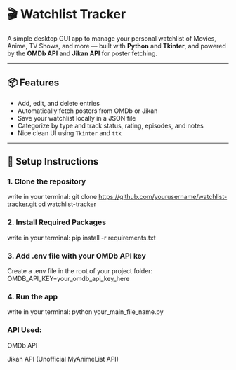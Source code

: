 # 🎬 Watchlist Tracker

A simple desktop GUI app to manage your personal watchlist of Movies, Anime, TV Shows, and more — built with **Python** and **Tkinter**, and powered by the **OMDb API** and **Jikan API** for poster fetching.

---

## 📦 Features

- Add, edit, and delete entries
- Automatically fetch posters from OMDb or Jikan
- Save your watchlist locally in a JSON file
- Categorize by type and track status, rating, episodes, and notes
- Nice clean UI using `Tkinter` and `ttk`

---

## 🔧 Setup Instructions

### 1. Clone the repository

write in your terminal:
git clone https://github.com/yourusername/watchlist-tracker.git
cd watchlist-tracker

### 2. Install Required Packages

write in your terminal:
pip install -r requirements.txt

### 3. Add .env file with your OMDb API key

Create a .env file in the root of your project folder:
OMDB_API_KEY=your_omdb_api_key_here

### 4. Run the app

write in your terminal:
python your_main_file_name.py




### API Used:
OMDb API

Jikan API (Unofficial MyAnimeList API)


